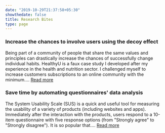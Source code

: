 ```yaml
---
date: "2019-10-29T21:37:58+05:30"
showthedate: false
title: Research Bites
type: page
---
```


### Increase the chances to involve users using the decoy effect

Being part of a community of people that share the same values and principles can drastically increase the chances of successfully change individual habits. HealthyU is a faux case study I developed after my experience in the health and nutrition sector. I challenged myself to increase customers subscriptions to an online community with the minimum.... [Read more](/research-bites/research-bites-pricing-plans)

### Save time by automating questionnaires' data analysis

The System Usability Scale (SUS) is a quick and useful tool for measuring the usability of a variety of products (including websites and apps). Immediately after the interaction with the products, users respond to a 10-item questionnaire with five response options (from "Strongly agree" to "Strongly disagree"). It is so popular that.... [Read more](/research-bites/research-bites-SUS)